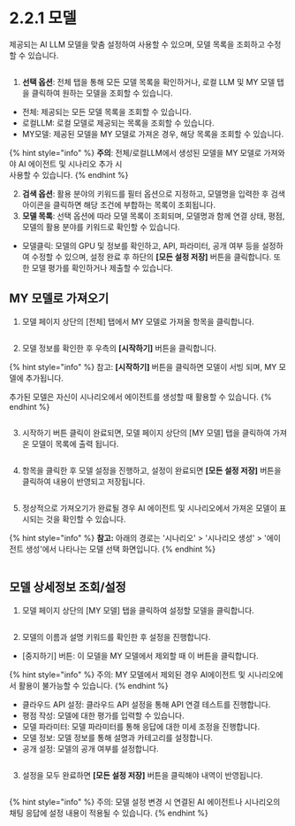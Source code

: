 # 2.2.1 모델

제공되는 AI LLM 모델을 맞춤 설정하여 사용할 수 있으며, 모델 목록을 조회하고 수정할 수 있습니다.

<figure><img src="../../.gitbook/assets/image (411).png" alt=""><figcaption></figcaption></figure>

1. **선택 옵션**: 전체 탭을 통해 모든 모델 목록을 확인하거나, 로컬 LLM 및 MY 모델 탭을 클릭하여 원하는 모델을 조회할 수 있습니다.

* 전체: 제공되는 모든 모델 목록을 조회할 수 있습니다.
* 로컬LLM: 로컬 모델로 제공되는 목록을 조회할 수 있습니다.
* MY모델: 제공된 모델을 MY 모델로 가져온 경우, 해당 목록을 조회할 수 있습니다.

{% hint style="info" %}
**주의**: 전체/로컬LLM에서 생성된 모델을 MY 모델로 가져와야 AI 에이전트 및 시나리오 추가 시 \
사용할 수 있습니다.
{% endhint %}

2. **검색 옵션**: 활용 분야의 키워드를 필터 옵션으로 지정하고, 모델명을 입력한 후 검색 아이콘을 클릭하면 해당 조건에 부합하는 목록이 조회됩니다.
3. **모델 목록**: 선택 옵션에 따라 모델 목록이 조회되며, 모델명과 함께 연결 상태, 평점, 모델의 활용 분야를 키워드로 확인할 수 있습니다.

* 모델클릭: 모델의 GPU 및 정보를 확인하고, API, 파라미터, 공개 여부 등을 설정하여 수정할 수 있으며, 설정 완료 후 하단의 **\[모든 설정 저장]** 버튼을 클릭합니다. 또한 모델 평가를 확인하거나 제출할 수 있습니다.



## **MY 모델로 가져오기**

1. 모델 페이지 상단의 \[전체] 탭에서 MY 모델로 가져올 항목을 클릭합니다.

<div align="left"><figure><img src="../../.gitbook/assets/image (413).png" alt=""><figcaption></figcaption></figure></div>

2. 모델 정보를 확인한 후 우측의 **\[시작하기]** 버튼을 클릭합니다.

{% hint style="info" %}
참고: **\[시작하기]** 버튼을 클릭하면 모델이 서빙 되며, MY 모델에 추가됩니다.&#x20;

추가된 모델은 자신이 시나리오에서 에이전트를 생성할 때 활용할 수 있습니다.
{% endhint %}

<figure><img src="../../.gitbook/assets/image (2).png" alt=""><figcaption></figcaption></figure>

3. 시작하기 버튼 클릭이 완료되면, 모델 페이지 상단의 \[MY 모델] 탭을 클릭하여 가져온 모델이 목록에 출력 됩니다.

<div align="left"><figure><img src="../../.gitbook/assets/image (417).png" alt=""><figcaption></figcaption></figure></div>

4. 항목을 클릭한 후 모델 설정을 진행하고, 설정이 완료되면 **\[모든 설정 저장]** 버튼을 클릭하여 내용이 반영되고 저장됩니다.

<figure><img src="../../.gitbook/assets/image (1) (1) (1).png" alt=""><figcaption></figcaption></figure>

5. 정상적으로 가져오기가 완료될 경우 AI 에이전트 및 시나리오에서 가져온 모델이 표시되는 것을 확인할 수 있습니다.

{% hint style="info" %}
**참고:** 아래의 경로는 '시나리오' > '시나리오 생성' > '에이전트 생성'에서 나타나는 모델 선택 화면입니다.
{% endhint %}

<div align="left"><figure><img src="../../.gitbook/assets/image (34).png" alt=""><figcaption></figcaption></figure></div>



## **모델 상세정보 조회/설정**

1. 모델 페이지 상단의 \[MY 모델] 탭을 클릭하여 설정할 모델을 클릭합니다.

<div align="left"><figure><img src="../../.gitbook/assets/image (418).png" alt=""><figcaption></figcaption></figure></div>

2. 모델의 이름과 설명 키워드를 확인한 후 설정을 진행합니다.

* \[중지하기] 버튼: 이 모델을 MY 모델에서 제외할 때 이 버튼을 클릭합니다.

{% hint style="info" %}
주의: MY 모델에서 제외된 경우 AI에이전트 및 시나리오에서 활용이 불가능할 수 있습니다.
{% endhint %}

* 클라우드 API 설정: 클라우드 API 설정을 통해 API 연결 테스트를 진행합니다.
* 평점 작성: 모델에 대한 평가를 입력할 수 있습니다.
* 모델 파라미터:  모델 파라미터를 통해 응답에 대한 미세 조정을 진행합니다.
* 모델 정보: 모델 정보를 통해 설명과 카테고리를 설정합니다.
* 공개 설정: 모델의 공개 여부를 설정합니다.

<figure><img src="../../.gitbook/assets/image (2) (1).png" alt=""><figcaption></figcaption></figure>

3. 설정을 모두 완료하면 **\[모든 설정 저장]** 버튼을 클릭해야 내역이 반영됩니다.

<div align="left"><figure><img src="../../.gitbook/assets/image (27).png" alt=""><figcaption></figcaption></figure></div>

{% hint style="info" %}
주의: 모델 설정 변경 시 연결된  AI 에이전트나 시나리오의 채팅 응답에 설정 내용이 적용될 수 있습니다.
{% endhint %}
